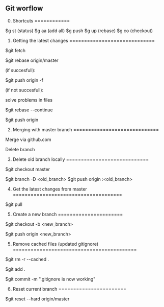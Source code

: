 Git worflow
-----------

0. Shortcuts
============

$g st (status)
$g aa (add all)
$g push
$g up (rebase)
$g co (checkout)


1. Getting the latest changes
=============================

$git fetch

$git rebase origin/master

(if succesfull):

  $git push origin <branch> -f

(if not succesfull):

  solve problems in files

  $git rebase --continue

  $git push origin <branch>

2. Merging with master branch
=============================

Merge via github.com

Delete branch

3. Delete old branch locally
============================

$git checkout master

$git branch -D <old_branch>
$git push origin :<old_branch>

4. Get the latest changes from master
=====================================

$git pull

5. Create a new branch
======================

$git checkout -b <new_branch>

$git push origin <new_branch>

5. Remove cached files (updated gitignore)
==========================================

$git rm -r --cached .

$git add .

$git commit -m ".gitignore is now working"

6. Reset current branch
=======================

$git reset --hard origin/master
